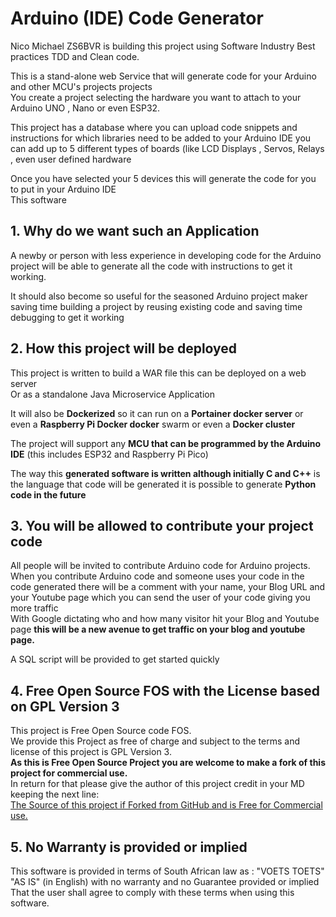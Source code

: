 # Arduino (IDE) Code Generator
Nico Michael ZS6BVR is building this project using Software Industry Best practices TDD and Clean code.

This is a stand-alone web Service that will generate code for your Arduino and other MCU's projects projects  
You create a project selecting the hardware you want to attach to your Arduino UNO , Nano or even ESP32.  
  

This project has a database where you can upload code snippets and instructions for which libraries need to be added to your Arduino IDE you can add up to 5 different types of boards (like LCD Displays , Servos, Relays , even user defined hardware

Once you have selected your 5 devices this will generate the code for you to put in your Arduino IDE  
This software 

## 1. Why do we want such an Application 
A newby or person with less experience in developing code for the Arduino project will be able to generate all the code with instructions to get it working.  
  
It should also become so useful for the seasoned Arduino project maker saving time building a project by reusing existing code and saving time debugging to get it working 


## 2. How this project will be deployed
This project is written to build a WAR file this can be deployed on a web server  
Or as a standalone Java Microservice Application  
  
It will also be **Dockerized** so it can run on a **Portainer docker server** or even a **Raspberry Pi Docker docker** swarm or even a **Docker cluster**

The project will support any **MCU that can be programmed by the Arduino IDE** (this includes ESP32 and Raspberry Pi Pico)  
  
The way this **generated software is written although initially C and C++** is the language that code will be generated it is possible to generate **Python code in the future**   
  
## 3. You will be allowed to contribute your project code
All people will be invited to contribute Arduino code for Arduino projects. When you contribute Arduino code and someone uses your code in the code generated there will be a comment with your name, your Blog URL and your Youtube page which you can send the user of your code giving you more traffic   
With Google dictating who and how many visitor hit your Blog and Youtube page **this will be a new avenue to get traffic on your blog and youtube page.**  

A SQL script will be provided to get started quickly

## 4. Free Open Source FOS with the License based on GPL Version 3

This project is Free Open Source code FOS.   
We provide this Project as free of charge and subject to the terms and license of this project is GPL Version 3.   
**As this is Free Open Source Project you are welcome to make a fork of this project for commercial use.**   
In return for that please give the author of this project credit in your MD keeping the next line:   
[The Source of this project if Forked from GitHub and is Free for Commercial use.](https://github.com/nic0michael/RabbitMQProducerMicroservice)

## 5. No Warranty is provided or implied
This software is provided in terms of South African law as : "VOETS TOETS" "AS IS" (in English) with no warranty and no Guarantee provided or implied That the user shall agree to comply with these terms when using this software.

